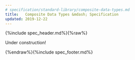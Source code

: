 ```yaml
---
# specification/standard-library/composite-data-types.md
title:   Composite Data Types &mdash; Specification
updated: 2019-12-22
---
```


{%include spec_header.md%}{%raw%}


Under construction!


{%endraw%}{%include spec_footer.md%}
